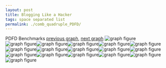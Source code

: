 ```yaml
---
layout: post
title: Blogging Like a Hacker
tags: space separated list
permalink: ./comb_quadruple_PDFD/
---
```


PDFD Benchmarks
[previous graph](./comb_quadruple_O/), [next graph](./comb_quadruple_RB/)
<img src="./images/quadruple/PDFD/PDFD-AVL_box.png" alt="graph figure"><img src="./images/quadruple/PDFD/PDFD-A_box.png" alt="graph figure"><img src="./images/quadruple/PDFD/PDFD-CYPHERD_box.png" alt="graph figure"><img src="./images/quadruple/PDFD/PDFD-EGG_box.png" alt="graph figure"><img src="./images/quadruple/PDFD/PDFD-FACE_box.png" alt="graph figure"><img src="./images/quadruple/PDFD/PDFD-FLOYD_box.png" alt="graph figure"><img src="./images/quadruple/PDFD/PDFD-F_box.png" alt="graph figure"><img src="./images/quadruple/PDFD/PDFD-H_box.png" alt="graph figure"><img src="./images/quadruple/PDFD/PDFD-JSOND_box.png" alt="graph figure"><img src="./images/quadruple/PDFD/PDFD-K_box.png" alt="graph figure"><img src="./images/quadruple/PDFD/PDFD-O_box.png" alt="graph figure"><img src="./images/quadruple/PDFD/PDFD-PDFD_box.png" alt="graph figure"><img src="./images/quadruple/PDFD/PDFD-RB_box.png" alt="graph figure"><img src="./images/quadruple/PDFD/PDFD-ROD_box.png" alt="graph figure"><img src="./images/quadruple/PDFD/PDFD-SMATRIX_box.png" alt="graph figure"><img src="./images/quadruple/PDFD/PDFD-SORTD_box.png" alt="graph figure"><img src="./images/quadruple/PDFD/PDFD-ZB_box.png" alt="graph figure">